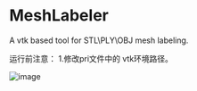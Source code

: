 # MeshLabeler
A vtk based tool for STL\PLY\OBJ mesh labeling.

运行前注意： 
1.修改pri文件中的 vtk环境路径。

![image](https://user-images.githubusercontent.com/70691676/194765292-e0d55029-ead4-4515-a59b-5cb734724f21.png)

